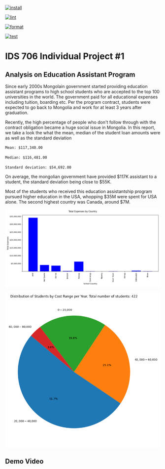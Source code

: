 [![install](https://github.com/nogibjj/IDS706_Individual_Project1_KM632/actions/workflows/install.yml/badge.svg)](https://github.com/nogibjj/IDS706_Individual_Project1_KM632/actions/workflows/install.yml)

[![lint](https://github.com/nogibjj/IDS706_Individual_Project1_KM632/actions/workflows/lint.yml/badge.svg)](https://github.com/nogibjj/IDS706_Individual_Project1_KM632/actions/workflows/lint.yml)

[![format](https://github.com/nogibjj/IDS706_Individual_Project1_KM632/actions/workflows/format.yml/badge.svg)](https://github.com/nogibjj/IDS706_Individual_Project1_KM632/actions/workflows/format.yml)

[![test](https://github.com/nogibjj/IDS706_Individual_Project1_KM632/actions/workflows/test.yml/badge.svg)](https://github.com/nogibjj/IDS706_Individual_Project1_KM632/actions/workflows/test.yml)

# IDS 706 Individual Project #1 

## Analysis on Education Assistant Program

Since early 2000s Mongolain government started providing education assistant programs to high school students who are accepted to the top 100 universities in the world. The government paid for all educational expenses including tuition, boarding etc. Per the program contract, students were expected to go back to Mongolia and work for at least 3 years after graduation. 

Recently, the high percentage of people who don't follow through with the contract obligation became a huge social issue in Mongolia. In this report, we take a look the what the mean, median of the student loan amounts were as well as the standard deviation 

    Mean: $117,340.00

    Median: $116,481.00

    Standard deviation: $54,692.00


On average, the mongolian government have provided $117K assistant to a student, the standard deviation being close to $55K. 

Most of the students who received this education assistantship program pursued higher education in the USA, whopping $35M were spent for USA alone. The second highest country was Canada, around $7M.

![Alt Text](total_expenses_by_country.png)

![Alt Text](by_year.png)

## Demo Video
